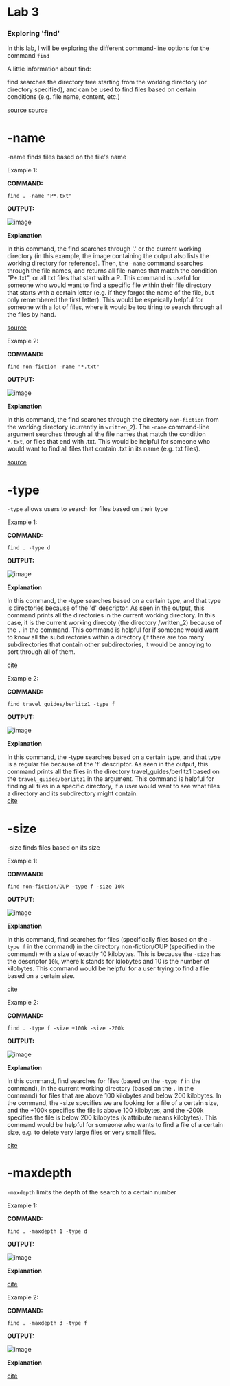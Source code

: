 # Lab 3

### Exploring 'find'

In this lab, I will be exploring the different command-line options for the command `find`

A little information about find:

find searches the directory tree starting from the working directory (or directory specified), and can be used to find files based on certain conditions (e.g. file name, content, etc.)

[source](https://man7.org/linux/man-pages/man1/find.1.html) [source](https://www.tecmint.com/35-practical-examples-of-linux-find-command/#:~:text=The%20find%20command%20is%20used,size%2C%20and%20other%20possible%20criteria.)

# -name
-name finds files based on the file's name

Example 1: 

**COMMAND:**

```
find . -name "P*.txt"
```

**OUTPUT:**

![image](https://user-images.githubusercontent.com/40574565/218356515-c7a95b03-64db-427c-aa20-0eef66445470.png)

**Explanation**

In this command, the find searches through '.' or the current working directory (in this example, the image containing the output also lists the working directory for reference). Then, the `-name` command searches through the file names, and returns all file-names that match the condition "P*.txt", or all txt files that start with a P. This command is useful for someone who would want to find a specific file within their file directory that starts with a certain letter (e.g. if they forgot the name of the file, but only remembered the first letter). This would be espeically helpful for someone with a lot of files, where it would be too tiring to search through all the files by hand. 

[source](https://www.tecmint.com/35-practical-examples-of-linux-find-command/#:~:text=The%20find%20command%20is%20used,size%2C%20and%20other%20possible%20criteria.)

Example 2:

**COMMAND:**

```
find non-fiction -name "*.txt"
```

**OUTPUT:**

![image](https://user-images.githubusercontent.com/40574565/218356665-2768828e-340a-4c87-ac83-aa016f749e10.png)

**Explanation**

In this command, the find searches through the directory `non-fiction` from the working directory (currently in `written_2`). The `-name` command-line argument searches through all the file names that match the condition `*.txt`, or files that end with .txt.  This would be helpful for someone who would want to find all files that contain .txt in its name (e.g. txt files).

[source](https://www.tecmint.com/35-practical-examples-of-linux-find-command/#:~:text=The%20find%20command%20is%20used,size%2C%20and%20other%20possible%20criteria.)

# -type

`-type` allows users to search for files based on their type

Example 1:

**COMMAND:**

```
find . -type d
```
**OUTPUT:**

![image](https://user-images.githubusercontent.com/40574565/218357849-ff226654-c145-4dac-8d99-969df6bcc4ec.png)

**Explanation**

In this command, the -type searches based on a certain type, and that type is directories because of the 'd' descriptor. As seen in the output, this command prints all the directories in the current working directory. In this case, it is the current working direcoty (the directory /written_2) because of the `.` in the command. This command is helpful for if someone would want to know all the subdirectories within a directory (if there are too many subdirectories that contain other subdirectories, it would be annoying to sort through all of them.  

[cite](https://linuxize.com/post/how-to-find-files-in-linux-using-the-command-line/)

Example 2:

**COMMAND:**

```
find travel_guides/berlitz1 -type f
```

**OUTPUT:**

![image](https://user-images.githubusercontent.com/40574565/218358585-0555c09f-f16b-4148-9a83-90ffea66a55f.png)

**Explanation**

In this command, the -type searches based on a certain type, and that type is a regular file because of the 'f' descriptor. As seen in the output, this command prints all the files in the directory travel_guides/berlitz1 based on the `travel_guides/berlitz1` in the argument. This command is helpful for finding all files in a specific directory, if a user would want to see what files a directory and its subdirectory might contain.   
[cite](https://linuxize.com/post/how-to-find-files-in-linux-using-the-command-line/)

# -size 
-size finds files based on its size

Example 1:

**COMMAND:**

```
find non-fiction/OUP -type f -size 10k
```
**OUTPUT**:

![image](https://user-images.githubusercontent.com/40574565/218360586-89db82a4-e0b7-4af9-a11f-33df2a8bc5de.png)

**Explanation**

In this command, find searches for files (specifically files based on the `-type f` in the command) in the directory non-fiction/OUP (specified in the command) with a size of exactly 10 kilobytes. This is because the `-size` has the descriptor `10k`, where k stands for kilobytes and 10 is the number of kilobytes. This command would be helpful for a user trying to find a file based on a certain size.  

[cite](https://linuxize.com/post/how-to-find-files-in-linux-using-the-command-line/)

Example 2:

**COMMAND:**

```
find . -type f -size +100k -size -200k
```

**OUTPUT:**

![image](https://user-images.githubusercontent.com/40574565/218360744-1ae18313-b9d0-427f-9a1a-84bdfb4e1300.png)

**Explanation**

In this command, find searches for files (based on the `-type f` in the command), in the current working directory (based on the `.` in the command) for files that are above 100 kilobytes and below 200 kilobytes. In the command, the -size specifies we are looking for a file of a certain size, and the +100k specifies the file is above 100 kilobytes, and the -200k specifies the file is below 200 kilobytes (k attribute means kilobytes). This command would be helpful for someone who wants to find a file of a certain size, e.g. to delete very large files or very small files. 

[cite](https://linuxize.com/post/how-to-find-files-in-linux-using-the-command-line/)

# -maxdepth
`-maxdepth` limits the depth of the search to a certain number 

Example 1:

**COMMAND:**

```
find . -maxdepth 1 -type d
```

**OUTPUT:**

![image](https://user-images.githubusercontent.com/40574565/218362675-30b5f94a-fb8c-4396-927b-0849bb2bcb4c.png)

**Explanation**

[cite](https://www.redhat.com/sysadmin/linux-find-command)

Example 2:

**COMMAND:**

```
find . -maxdepth 3 -type f
```

**OUTPUT:**

![image](https://user-images.githubusercontent.com/40574565/218363134-16aa7b30-b494-4079-85f8-ae6d3b3d9210.png)

**Explanation**

[cite](https://www.redhat.com/sysadmin/linux-find-command)
